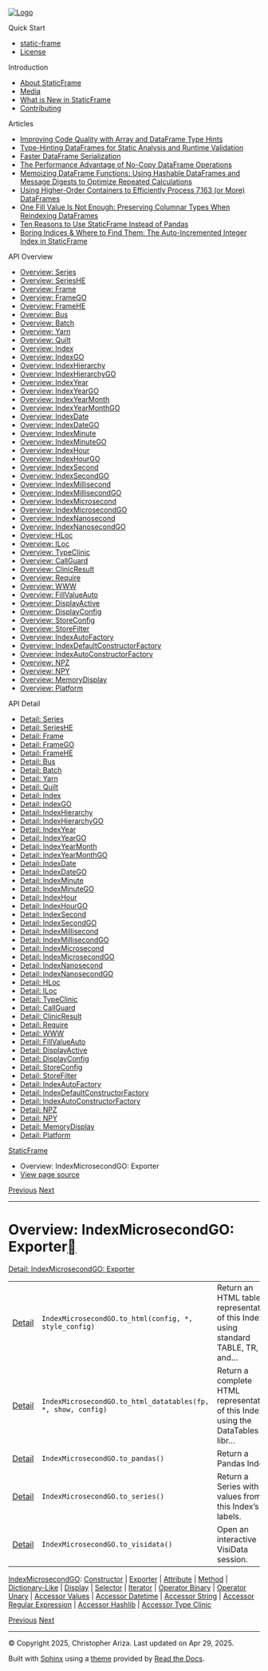 [![Logo](../_static/sf-logo-web_icon-small.png)](../index.html)

Quick Start

* [static-frame](../readme.html)
* [License](../license.html)

Introduction

* [About StaticFrame](../intro.html)
* [Media](../intro.html#media)
* [What is New in StaticFrame](../new.html)
* [Contributing](../contributing.html)

Articles

* [Improving Code Quality with Array and DataFrame Type Hints](../articles/guard.html)
* [Type-Hinting DataFrames for Static Analysis and Runtime Validation](../articles/ftyping.html)
* [Faster DataFrame Serialization](../articles/serialize.html)
* [The Performance Advantage of No-Copy DataFrame Operations](../articles/no_copy.html)
* [Memoizing DataFrame Functions: Using Hashable DataFrames and Message Digests to Optimize Repeated Calculations](../articles/hash.html)
* [Using Higher-Order Containers to Efficiently Process 7,163 (or More) DataFrames](../articles/uhoc.html)
* [One Fill Value Is Not Enough: Preserving Columnar Types When Reindexing DataFrames](../articles/fill_value.html)
* [Ten Reasons to Use StaticFrame Instead of Pandas](../articles/upgrade.html)
* [Boring Indices & Where to Find Them: The Auto-Incremented Integer Index in StaticFrame](../articles/aiii.html)

API Overview

* [Overview: Series](series.html)
* [Overview: SeriesHE](series_he.html)
* [Overview: Frame](frame.html)
* [Overview: FrameGO](frame_go.html)
* [Overview: FrameHE](frame_he.html)
* [Overview: Bus](bus.html)
* [Overview: Batch](batch.html)
* [Overview: Yarn](yarn.html)
* [Overview: Quilt](quilt.html)
* [Overview: Index](index.html)
* [Overview: IndexGO](index_go.html)
* [Overview: IndexHierarchy](index_hierarchy.html)
* [Overview: IndexHierarchyGO](index_hierarchy_go.html)
* [Overview: IndexYear](index_year.html)
* [Overview: IndexYearGO](index_year_go.html)
* [Overview: IndexYearMonth](index_year_month.html)
* [Overview: IndexYearMonthGO](index_year_month_go.html)
* [Overview: IndexDate](index_date.html)
* [Overview: IndexDateGO](index_date_go.html)
* [Overview: IndexMinute](index_minute.html)
* [Overview: IndexMinuteGO](index_minute_go.html)
* [Overview: IndexHour](index_hour.html)
* [Overview: IndexHourGO](index_hour_go.html)
* [Overview: IndexSecond](index_second.html)
* [Overview: IndexSecondGO](index_second_go.html)
* [Overview: IndexMillisecond](index_millisecond.html)
* [Overview: IndexMillisecondGO](index_millisecond_go.html)
* [Overview: IndexMicrosecond](index_microsecond.html)
* [Overview: IndexMicrosecondGO](index_microsecond_go.html)
* [Overview: IndexNanosecond](index_nanosecond.html)
* [Overview: IndexNanosecondGO](index_nanosecond_go.html)
* [Overview: HLoc](hloc.html)
* [Overview: ILoc](iloc.html)
* [Overview: TypeClinic](type_clinic.html)
* [Overview: CallGuard](call_guard.html)
* [Overview: ClinicResult](clinic_result.html)
* [Overview: Require](require.html)
* [Overview: WWW](www.html)
* [Overview: FillValueAuto](fill_value_auto.html)
* [Overview: DisplayActive](display_active.html)
* [Overview: DisplayConfig](display_config.html)
* [Overview: StoreConfig](store_config.html)
* [Overview: StoreFilter](store_filter.html)
* [Overview: IndexAutoFactory](index_auto_factory.html)
* [Overview: IndexDefaultConstructorFactory](index_default_constructor_factory.html)
* [Overview: IndexAutoConstructorFactory](index_auto_constructor_factory.html)
* [Overview: NPZ](npz.html)
* [Overview: NPY](npy.html)
* [Overview: MemoryDisplay](memory_display.html)
* [Overview: Platform](platform.html)

API Detail

* [Detail: Series](../api_detail/series.html)
* [Detail: SeriesHE](../api_detail/series_he.html)
* [Detail: Frame](../api_detail/frame.html)
* [Detail: FrameGO](../api_detail/frame_go.html)
* [Detail: FrameHE](../api_detail/frame_he.html)
* [Detail: Bus](../api_detail/bus.html)
* [Detail: Batch](../api_detail/batch.html)
* [Detail: Yarn](../api_detail/yarn.html)
* [Detail: Quilt](../api_detail/quilt.html)
* [Detail: Index](../api_detail/index.html)
* [Detail: IndexGO](../api_detail/index_go.html)
* [Detail: IndexHierarchy](../api_detail/index_hierarchy.html)
* [Detail: IndexHierarchyGO](../api_detail/index_hierarchy_go.html)
* [Detail: IndexYear](../api_detail/index_year.html)
* [Detail: IndexYearGO](../api_detail/index_year_go.html)
* [Detail: IndexYearMonth](../api_detail/index_year_month.html)
* [Detail: IndexYearMonthGO](../api_detail/index_year_month_go.html)
* [Detail: IndexDate](../api_detail/index_date.html)
* [Detail: IndexDateGO](../api_detail/index_date_go.html)
* [Detail: IndexMinute](../api_detail/index_minute.html)
* [Detail: IndexMinuteGO](../api_detail/index_minute_go.html)
* [Detail: IndexHour](../api_detail/index_hour.html)
* [Detail: IndexHourGO](../api_detail/index_hour_go.html)
* [Detail: IndexSecond](../api_detail/index_second.html)
* [Detail: IndexSecondGO](../api_detail/index_second_go.html)
* [Detail: IndexMillisecond](../api_detail/index_millisecond.html)
* [Detail: IndexMillisecondGO](../api_detail/index_millisecond_go.html)
* [Detail: IndexMicrosecond](../api_detail/index_microsecond.html)
* [Detail: IndexMicrosecondGO](../api_detail/index_microsecond_go.html)
* [Detail: IndexNanosecond](../api_detail/index_nanosecond.html)
* [Detail: IndexNanosecondGO](../api_detail/index_nanosecond_go.html)
* [Detail: HLoc](../api_detail/hloc.html)
* [Detail: ILoc](../api_detail/iloc.html)
* [Detail: TypeClinic](../api_detail/type_clinic.html)
* [Detail: CallGuard](../api_detail/call_guard.html)
* [Detail: ClinicResult](../api_detail/clinic_result.html)
* [Detail: Require](../api_detail/require.html)
* [Detail: WWW](../api_detail/www.html)
* [Detail: FillValueAuto](../api_detail/fill_value_auto.html)
* [Detail: DisplayActive](../api_detail/display_active.html)
* [Detail: DisplayConfig](../api_detail/display_config.html)
* [Detail: StoreConfig](../api_detail/store_config.html)
* [Detail: StoreFilter](../api_detail/store_filter.html)
* [Detail: IndexAutoFactory](../api_detail/index_auto_factory.html)
* [Detail: IndexDefaultConstructorFactory](../api_detail/index_default_constructor_factory.html)
* [Detail: IndexAutoConstructorFactory](../api_detail/index_auto_constructor_factory.html)
* [Detail: NPZ](../api_detail/npz.html)
* [Detail: NPY](../api_detail/npy.html)
* [Detail: MemoryDisplay](../api_detail/memory_display.html)
* [Detail: Platform](../api_detail/platform.html)

[StaticFrame](../index.html)

* Overview: IndexMicrosecondGO: Exporter
* [View page source](../_sources/api_overview/index_microsecond_go-exporter.rst.txt)

[Previous](index_microsecond_go-constructor.html "Overview: IndexMicrosecondGO: Constructor")
[Next](index_microsecond_go-attribute.html "Overview: IndexMicrosecondGO: Attribute")

---

# Overview: IndexMicrosecondGO: Exporter[](#overview-indexmicrosecondgo-exporter "Link to this heading")

[Detail: IndexMicrosecondGO: Exporter](../api_detail/index_microsecond_go-exporter.html#api-detail-indexmicrosecondgo-exporter)

|  |  |  |
| --- | --- | --- |
| [Detail](../api_detail/index_microsecond_go-exporter.html#api-sig-indexmicrosecondgo-to-html) | `IndexMicrosecondGO.to_html(config, *, style_config)` | Return an HTML table representation of this Index using standard TABLE, TR, and… |
| [Detail](../api_detail/index_microsecond_go-exporter.html#api-sig-indexmicrosecondgo-to-html-datatables) | `IndexMicrosecondGO.to_html_datatables(fp, *, show, config)` | Return a complete HTML representation of this Index using the DataTables JS libr… |
| [Detail](../api_detail/index_microsecond_go-exporter.html#api-sig-indexmicrosecondgo-to-pandas) | `IndexMicrosecondGO.to_pandas()` | Return a Pandas Index. |
| [Detail](../api_detail/index_microsecond_go-exporter.html#api-sig-indexmicrosecondgo-to-series) | `IndexMicrosecondGO.to_series()` | Return a Series with values from this Index’s labels. |
| [Detail](../api_detail/index_microsecond_go-exporter.html#api-sig-indexmicrosecondgo-to-visidata) | `IndexMicrosecondGO.to_visidata()` | Open an interactive VisiData session. |

[IndexMicrosecondGO](index_microsecond_go.html#api-overview-indexmicrosecondgo): [Constructor](index_microsecond_go-constructor.html#api-overview-indexmicrosecondgo-constructor) | [Exporter](#api-overview-indexmicrosecondgo-exporter) | [Attribute](index_microsecond_go-attribute.html#api-overview-indexmicrosecondgo-attribute) | [Method](index_microsecond_go-method.html#api-overview-indexmicrosecondgo-method) | [Dictionary-Like](index_microsecond_go-dictionary_like.html#api-overview-indexmicrosecondgo-dictionary-like) | [Display](index_microsecond_go-display.html#api-overview-indexmicrosecondgo-display) | [Selector](index_microsecond_go-selector.html#api-overview-indexmicrosecondgo-selector) | [Iterator](index_microsecond_go-iterator.html#api-overview-indexmicrosecondgo-iterator) | [Operator Binary](index_microsecond_go-operator_binary.html#api-overview-indexmicrosecondgo-operator-binary) | [Operator Unary](index_microsecond_go-operator_unary.html#api-overview-indexmicrosecondgo-operator-unary) | [Accessor Values](index_microsecond_go-accessor_values.html#api-overview-indexmicrosecondgo-accessor-values) | [Accessor Datetime](index_microsecond_go-accessor_datetime.html#api-overview-indexmicrosecondgo-accessor-datetime) | [Accessor String](index_microsecond_go-accessor_string.html#api-overview-indexmicrosecondgo-accessor-string) | [Accessor Regular Expression](index_microsecond_go-accessor_regular_expression.html#api-overview-indexmicrosecondgo-accessor-regular-expression) | [Accessor Hashlib](index_microsecond_go-accessor_hashlib.html#api-overview-indexmicrosecondgo-accessor-hashlib) | [Accessor Type Clinic](index_microsecond_go-accessor_type_clinic.html#api-overview-indexmicrosecondgo-accessor-type-clinic)

[Previous](index_microsecond_go-constructor.html "Overview: IndexMicrosecondGO: Constructor")
[Next](index_microsecond_go-attribute.html "Overview: IndexMicrosecondGO: Attribute")

---

© Copyright 2025, Christopher Ariza.
Last updated on Apr 29, 2025.

Built with [Sphinx](https://www.sphinx-doc.org/) using a
[theme](https://github.com/readthedocs/sphinx_rtd_theme)
provided by [Read the Docs](https://readthedocs.org).